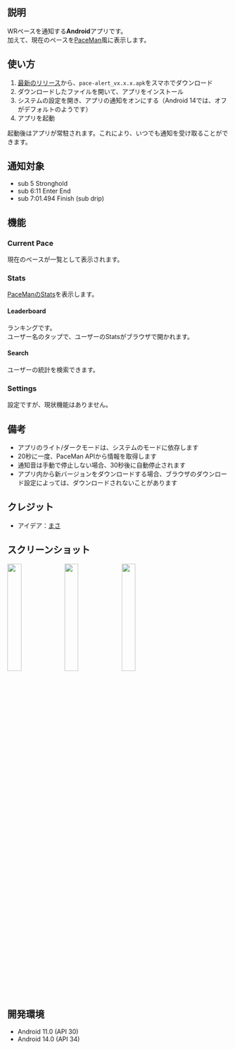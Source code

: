 ## 説明
WRペースを通知する**Android**アプリです。  
加えて、現在のペースを[PaceMan](https://paceman.gg/)風に表示します。

## 使い方
1. [最新のリリース](https://github.com/mebuki117/PaceAlert/releases/latest)から、`pace-alert_vx.x.x.apk`をスマホでダウンロード
2. ダウンロードしたファイルを開いて、アプリをインストール
3. システムの設定を開き、アプリの通知をオンにする（Android 14では、オフがデフォルトのようです）
4. アプリを起動

起動後はアプリが常駐されます。これにより、いつでも通知を受け取ることができます。

## 通知対象
- sub 5 Stronghold
- sub 6:11 Enter End
- sub 7:01.494 Finish (sub drip)

## 機能
### Current Pace
現在のペースが一覧として表示されます。

### Stats
[PaceManのStats](https://paceman.gg/stats/)を表示します。

#### Leaderboard
ランキングです。  
ユーザー名のタップで、ユーザーのStatsがブラウザで開かれます。

#### Search
ユーザーの統計を検索できます。

### Settings
設定ですが、現状機能はありません。

## 備考
- アプリのライト/ダークモードは、システムのモードに依存します
- 20秒に一度、PaceMan APIから情報を取得します
- 通知音は手動で停止しない場合、30秒後に自動停止されます
- アプリ内から新バージョンをダウンロードする場合、ブラウザのダウンロード設定によっては、ダウンロードされないことがあります

## クレジット
- アイデア：[まさ](https://x.com/masa_ERC/status/1846322439976112189)

## スクリーンショット
<img src="https://github.com/user-attachments/assets/4dc36847-8547-4c49-af34-ee71fbb9c253" width="25%" />
<img src="https://github.com/user-attachments/assets/1871d25f-09c5-439c-917b-adb0f98ef1a2" width="25%" />
<img src="https://github.com/user-attachments/assets/149f03fb-8f2c-4cfb-bad6-d229183fbe47" width="25%" />

## 開発環境
- Android 11.0 (API 30)
- Android 14.0 (API 34)
